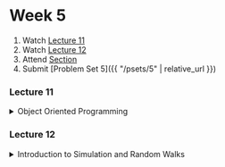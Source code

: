 # Week 5

1.  Watch [Lecture 11](#lecture11)
2.  Watch [Lecture 12](#lecture12)
3.  Attend [Section](https://www.youtube.com/embed/ZFc_utdoexI)
4.  Submit [Problem Set 5]({{ "/psets/5" | relative_url }})

### Lecture 11
<details>
  <summary id="lecture11">Object Oriented Programming</summary>

<div>
    <br>
    <iframe width="560" height="315" src="https://www.youtube.com/embed/FBpe3xFvPrQ?rel=0" frameborder="0" allow="accelerometer; autoplay; encrypted-media; gyroscope; picture-in-picture" allowfullscreen></iframe>
</div>

</details> 

### Lecture 12
<details>
  <summary id="lecture12">Introduction to Simulation and Random Walks</summary>

<div>
    <br>
    <iframe width="560" height="315" src="https://www.youtube.com/embed/C2BBAW78fYg?rel=0" frameborder="0" allow="accelerometer; autoplay; encrypted-media; gyroscope; picture-in-picture" allowfullscreen></iframe>

    <ul>
        <li><a href="https://www.dropbox.com/s/dl/2omaxmjpk11trbt/lecture07.zip?dl=0">Source Code</a></li>
        <li><a href="https://archive.org/download/MIT6.00SCS11/MIT6_00SCS11_lec07_300k.mp4">Video</a></li>
    </ul>
</div>
  
</details>  



